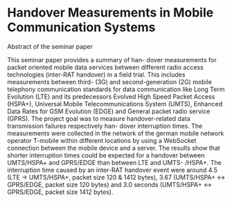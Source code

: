 Handover Measurements in Mobile Communication Systems
====================



Abstract of the seminar paper


This seminar paper provides a summary of han-
dover measurements for packet oriented mobile data services
between different radio access technologies (inter-RAT handover)
in a field trial. This includes measurements between third- (3G)
and second-generation (2G) mobile telephony communication
standards for data communication like Long Term Evolution
(LTE) and its predecessors Evolved High Speed Packet Access
(HSPA+), Universal Mobile Telecommunications System (UMTS),
Enhanced Data Rates for GSM Evolution (EDGE) and General
packet radio service (GPRS). The project goal was to measure
handover-related data transmission failures respectively han-
dover interruption times. The measurements were collected in the
network of the german mobile network operator T-mobile within
different locations by using a WebSocket connection between
the mobile device and a server. The results show that shorter
interruption times could be expected for a handover between
UMTS/HSPA+ and GPRS/EDGE than between LTE and UMTS-
/HSPA+. The interruption time caused by an inter-RAT handover
event were around 4.5 (LTE → UMTS/HSPA+, packet size 120 &
1412 bytes), 3.67 (UMTS/HSPA+ ↔ GPRS/EDGE, packet size 120
bytes) and 3.0 seconds (UMTS/HSPA+ ↔ GPRS/EDGE, packet
size 1412 bytes).


